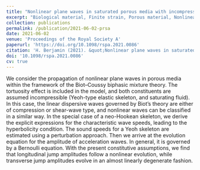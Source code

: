 ```yaml
---
title: "Nonlinear plane waves in saturated porous media with incompressible constituents"
excerpt: "Biological material, Finite strain, Porous material, Nonlinear waves, Dynamics"
collection: publications
permalink: /publication/2021-06-02-prsa
date: 2021-06-02
venue: 'Proceedings of the Royal Society A'
paperurl: 'https://doi.org/10.1098/rspa.2021.0086'
citation: 'H. Berjamin (2021). &quot;Nonlinear plane waves in saturated porous media with incompressible constituents&quot;, <i>Proceedings of the Royal Society A</i> 477(2250), 20210086.'
doi: '10.1098/rspa.2021.0086'
cv: true
---
```


We consider the propagation of nonlinear plane waves in porous media within the framework of the Biot–Coussy biphasic mixture theory. The tortuosity effect is included in the model, and both constituents are assumed incompressible (Yeoh-type elastic skeleton, and saturating fluid). In this case, the linear dispersive waves governed by Biot’s theory are either of compression or shear-wave type, and nonlinear waves can be classified in a similar way. In the special case of a neo-Hookean skeleton, we derive the explicit expressions for the characteristic wave speeds, leading to the hyperbolicity condition. The sound speeds for a Yeoh skeleton are estimated using a perturbation approach. Then we arrive at the evolution equation for the amplitude of acceleration waves. In general, it is governed by a Bernoulli equation. With the present constitutive assumptions, we find that longitudinal jump amplitudes follow a nonlinear evolution, while transverse jump amplitudes evolve in an almost linearly degenerate fashion.